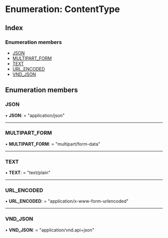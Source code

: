 # Enumeration: ContentType

## Index

### Enumeration members

* [JSON](contenttype.md#json)
* [MULTIPART_FORM](contenttype.md#multipart_form)
* [TEXT](contenttype.md#text)
* [URL_ENCODED](contenttype.md#url_encoded)
* [VND_JSON](contenttype.md#vnd_json)

## Enumeration members

###  JSON

• **JSON**: = "application/json"

___

###  MULTIPART_FORM

• **MULTIPART_FORM**: = "multipart/form-data"

___

###  TEXT

• **TEXT**: = "text/plain"

___

###  URL_ENCODED

• **URL_ENCODED**: = "application/x-www-form-urlencoded"

___

###  VND_JSON

• **VND_JSON**: = "application/vnd.api+json"
